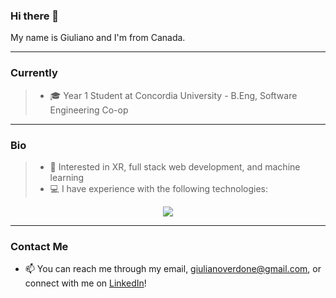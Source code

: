 ### Hi there 👋

My name is Giuliano and I'm from Canada.

<hr>

### Currently

> - 🎓 Year 1 Student at Concordia University - B.Eng, Software Engineering Co-op

<hr>

### Bio
> - 🧠 Interested in XR, full stack web development, and machine learning
> - 💻 I have experience with the following technologies:
<p align="center">
  <a href="Skill_Icons - Java, React, PHP, MySql, Python, C#, Node.js, Linux">
    <img src="https://skillicons.dev/icons?i=java,react,php,mysql,python,cs,nodejs,linux" />
  </a>
</p>

<hr>

### Contact Me
- 📫 You can reach me through my email, giulianoverdone@gmail.com, or connect with me on [LinkedIn](https://www.linkedin.com/in/giuliano-verdone-33186921b/)!
